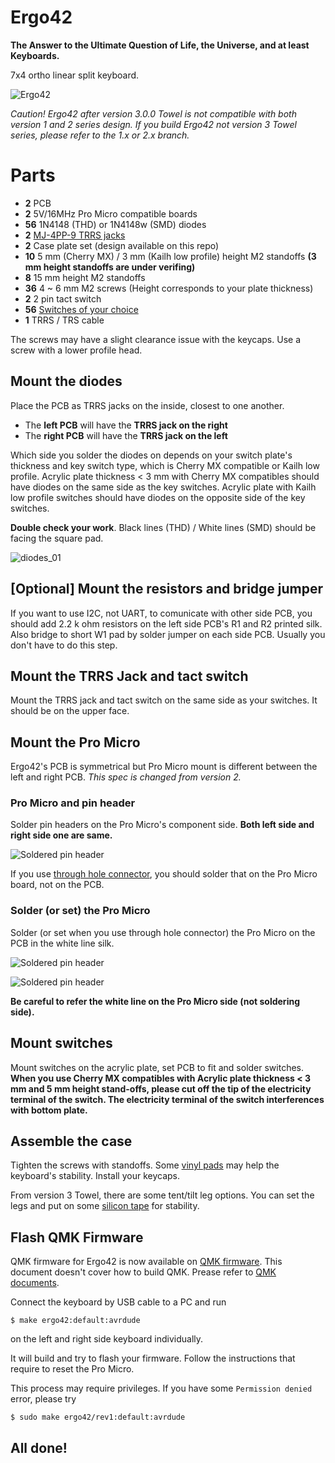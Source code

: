 # Ergo42

**The Answer to the Ultimate Question of Life, the Universe, and at least Keyboards.**

7x4 ortho linear split keyboard.

![Ergo42](https://raw.githubusercontent.com/Biacco42/Ergo42/readme/readme_image/ergo42_image.jpg)

_Caution! Ergo42 after version 3.0.0 Towel is not compatible with both version 1 and 2 series design. If you build Ergo42 not version 3 Towel series, please refer to the 1.x or 2.x branch._

# Parts

- **2** PCB
- **2** 5V/16MHz Pro Micro compatible boards
- **56** 1N4148 (THD) or 1N4148w (SMD) diodes
- **2** [MJ-4PP-9 TRRS jacks](http://akizukidenshi.com/catalog/g/gC-06070/)
- **2** Case plate set (design available on this repo)
- **10** 5 mm (Cherry MX) / 3 mm (Kailh low profile) height M2 standoffs **(3 mm height standoffs are under verifing)**
- **8** 15 mm height M2 standoffs
- **36** 4 ~ 6 mm M2 screws (Height corresponds to your plate thickness)
- **2** 2 pin tact switch
- **56** [Switches of your choice](https://mechanicalkeyboards.com/shop/index.php?l=product_list&c=107)
- **1** TRRS / TRS cable

The screws may have a slight clearance issue with the keycaps. Use a screw with a lower profile head.

## Mount the diodes

Place the PCB as TRRS jacks on the inside, closest to one another.

- The **left PCB** will have the **TRRS jack on the right**
- The **right PCB** will have the **TRRS jack on the left**

Which side you solder the diodes on depends on your switch plate's thickness and key switch type, which is Cherry MX compatible or Kailh low profile. Acrylic plate thickness < 3 mm with Cherry MX compatibles should have diodes on the same side as the key switches. Acrylic plate  with Kailh low profile switches should have diodes on the opposite side of the key switches.

**Double check your work**. Black lines (THD) / White lines (SMD) should be facing the square pad.

![diodes_01](https://raw.githubusercontent.com/Biacco42/Ergo42/readme/readme_image/ergo42_rev2_diode_from_top.jpg)

## [Optional] Mount the resistors and bridge jumper

If you want to use I2C, not UART, to comunicate with other side PCB, you should add 2.2 k ohm resistors on the left side PCB's R1 and R2 printed silk. Also bridge to short W1 pad by solder jumper on each side PCB. Usually you don't have to do this step.

## Mount the TRRS Jack and tact switch

Mount the TRRS jack and tact switch on the same side as your switches. It should be on the upper face.

## Mount the Pro Micro

Ergo42's PCB is symmetrical but Pro Micro mount is different between the left and right PCB. _This spec is changed from version 2._

### Pro Micro and pin header

Solder pin headers on the Pro Micro's component side. __Both left side and right side one are same.__

![Soldered pin header](https://raw.githubusercontent.com/Biacco42/Ergo42/readme/readme_image/ergo42_rev3_pro_micro.jpg)

If you use [through hole connector](http://www.mac8sdk.co.jp/mac8/parts/XXX/xb.html), you should solder that on the Pro Micro board, not on the PCB.

### Solder (or set) the Pro Micro

Solder (or set when you use through hole connector) the Pro Micro on the PCB in the white line silk.

![Soldered pin header](https://raw.githubusercontent.com/Biacco42/Ergo42/readme/readme_image/ergo42_rev3_pro_micro_mount_line1.jpg)

![Soldered pin header](https://raw.githubusercontent.com/Biacco42/Ergo42/readme/readme_image/ergo42_rev3_pro_micro_mount_line2.jpg)

__Be careful to refer the white line on the Pro Micro side (not soldering side).__

## Mount switches

Mount switches on the acrylic plate, set PCB to fit and solder switches.  
**When you use Cherry MX compatibles with Acrylic plate thickness < 3 mm and 5 mm height stand-offs, please cut off the tip of the electricity terminal of the switch. The electricity terminal of the switch interferences with bottom plate.**

## Assemble the case

Tighten the screws with standoffs.
Some [vinyl pads](https://www.amazon.co.jp/gp/product/B00V5MQWGS/ref=oh_aui_detailpage_o00_s00?ie=UTF8&psc=1) may help the keyboard's stability.
Install your keycaps.

From version 3 Towel, there are some tent/tilt leg options. You can set the legs and put on some [silicon tape](https://www.amazon.co.jp/gp/product/B0054ICJ0W/ref=oh_aui_detailpage_o02_s00?ie=UTF8&psc=1) for stability.

## Flash QMK Firmware

QMK firmware for Ergo42 is now available on [QMK firmware](https://github.com/qmk/qmk_firmware).
This document doesn't cover how to build QMK. Prease refer to [QMK documents](https://docs.qmk.fm/).

Connect the keyboard by USB cable to a PC and run

```
$ make ergo42:default:avrdude
```

on the left and right side keyboard individually.

It will build and try to flash your firmware. Follow the instructions that require to reset the Pro Micro.

This process may require privileges. If you have some `Permission denied` error, please try

```
$ sudo make ergo42/rev1:default:avrdude
```

## All done!
